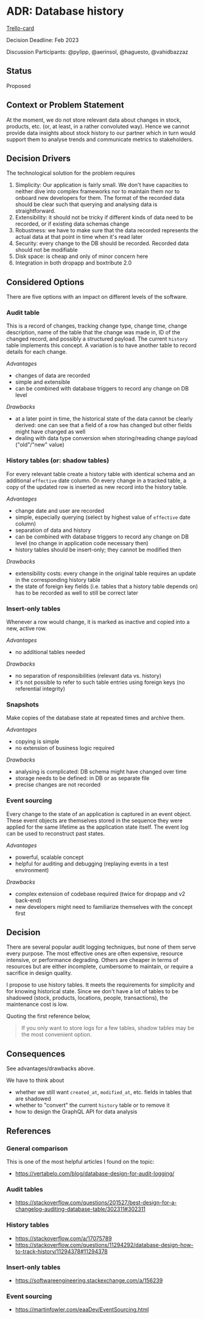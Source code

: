 # ADR: Database history

[Trello-card](https://trello.com/c/KQpZaHqC)

Decision Deadline: Feb 2023

Discussion Participants: @pylipp, @aerinsol, @haguesto, @vahidbazzaz

## Status

Proposed

## Context or Problem Statement

At the moment, we do not store relevant data about changes in stock, products, etc. (or, at least, in a rather convoluted way). Hence we cannot provide data insights about stock history to our partner which in turn would support them to analyse trends and communicate metrics to stakeholders.

## Decision Drivers

The technological solution for the problem requires

1. Simplicity: Our application is fairly small. We don't have capacities to neither dive into complex frameworks nor to maintain them nor to onboard new developers for them. The format of the recorded data should be clear such that querying and analysing data is straightforward.
1. Extensibility: it should not be tricky if different kinds of data need to be recorded, or if existing data schemas change
1. Robustness: we have to make sure that the data recorded represents the actual data at that point in time when it's read later
1. Security: every change to the DB should be recorded. Recorded data should not be modifiable
1. Disk space: is cheap and only of minor concern here
1. Integration in both dropapp and boxtribute 2.0

## Considered Options

There are five options with an impact on different levels of the software.

### Audit table

This is a record of changes, tracking change type, change time, change description, name of the table that the change was made in, ID of the changed record, and possibly a structured payload. The current `history` table implements this concept.
A variation is to have another table to record details for each change.

*Advantages*

- changes of data are recorded
- simple and extensible
- can be combined with database triggers to record any change on DB level

*Drawbacks*

- at a later point in time, the historical state of the data cannot be clearly derived: one can see that a field of a row has changed but other fields might have changed as well
- dealing with data type conversion when storing/reading change payload ("old"/"new" value)

### History tables (or: shadow tables)

For every relevant table create a history table with identical schema and an additional `effective` date column. On every change in a tracked table, a copy of the updated row is inserted as new record into the history table.

*Advantages*

- change date and user are recorded
- simple, especially querying (select by highest value of `effective` date column)
- separation of data and history
- can be combined with database triggers to record any change on DB level (no change in application code necessary then)
- history tables should be insert-only; they cannot be modified then

*Drawbacks*

- extensibility costs: every change in the original table requires an update in the corresponding history table
- the state of foreign key fields (i.e. tables that a history table depends on) has to be recorded as well to still be correct later

### Insert-only tables

Whenever a row would change, it is marked as inactive and copied into a new, active row.

*Advantages*

- no additional tables needed

*Drawbacks*

- no separation of responsibilities (relevant data vs. history)
- it's not possible to refer to such table entries using foreign keys (no referential integrity)

### Snapshots

Make copies of the database state at repeated times and archive them.

*Advantages*

- copying is simple
- no extension of business logic required

*Drawbacks*

- analysing is complicated: DB schema might have changed over time
- storage needs to be defined: in DB or as separate file
- precise changes are not recorded

### Event sourcing

Every change to the state of an application is captured in an event object. These event objects are themselves stored in the sequence they were applied for the same lifetime as the application state itself. The event log can be used to reconstruct past states.

*Advantages*

- powerful, scalable concept
- helpful for auditing and debugging (replaying events in a test environment)

*Drawbacks*

- complex extension of codebase required (twice for dropapp and v2 back-end)
- new developers might need to familiarize themselves with the concept first

## Decision

There are several popular audit logging techniques, but none of them serve every purpose. The most effective ones are often expensive, resource intensive, or performance degrading. Others are cheaper in terms of resources but are either incomplete, cumbersome to maintain, or require a sacrifice in design quality.

I propose to use history tables. It meets the requirements for simplicity and for knowing historical state. Since we don't have a lot of tables to be shadowed (stock, products, locations, people, transactions), the maintenance cost is low.

Quoting the first reference below,

> If you only want to store logs for a few tables, shadow tables may be the most convenient option.

## Consequences

See advantages/drawbacks above.

We have to think about

- whether we still want `created_at`, `modified_at`, etc. fields in tables that are shadowed
- whether to "convert" the current `history` table or to remove it
- how to design the GraphQL API for data analysis

## References

### General comparison

This is one of the most helpful articles I found on the topic:

- https://vertabelo.com/blog/database-design-for-audit-logging/

### Audit tables

- https://stackoverflow.com/questions/201527/best-design-for-a-changelog-auditing-database-table/302311#302311

### History tables

- https://stackoverflow.com/a/17075789
- https://stackoverflow.com/questions/11294292/database-design-how-to-track-history/11294378#11294378

### Insert-only tables

- https://softwareengineering.stackexchange.com/a/156239

### Event sourcing

- https://martinfowler.com/eaaDev/EventSourcing.html
